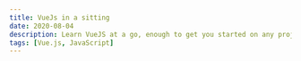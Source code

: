 ```yaml
---
title: VueJs in a sitting
date: 2020-08-04
description: Learn VueJS at a go, enough to get you started on any project
tags: [Vue.js, JavaScript]
---
```

